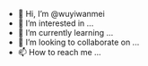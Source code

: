 - 👋 Hi, I’m @wuyiwanmei
- 👀 I’m interested in ...
- 🌱 I’m currently learning ...
- 💞️ I’m looking to collaborate on ...
- 📫 How to reach me ...

<!---
wuyiwanmei/wuyiwanmei is a ✨ special ✨ repository because its `README.md` (this file) appears on your GitHub profile.
You can click the Preview link to take a look at your changes.
--->
